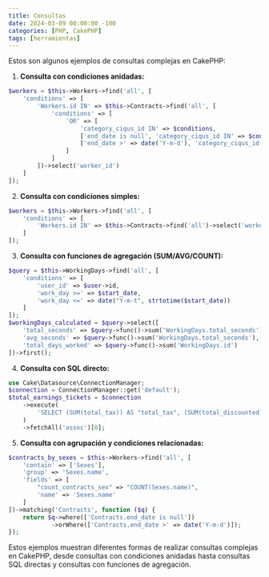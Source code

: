 ```yaml
---
title: Consultas
date: 2024-03-09 00:00:00 -100
categories: [PHP, CakePHP]
tags: [herramientas]
---
```


Estos son algunos ejemplos de consultas complejas en CakePHP:

1. **Consulta con condiciones anidadas:**
```php
$workers = $this->Workers->find('all', [
    'conditions' => [
        'Workers.id IN' => $this->Contracts->find('all', [
            'conditions' => [
                'OR' => [
                    'category_ciqus_id IN' => $conditions,
                    ['end_date is null', 'category_ciqus_id IN' => $conditions],
                    ['end_date >' => date('Y-m-d'), 'category_ciqus_id IN' => $conditions]
                ]
            ]
        ])->select('worker_id')
    ]
]);
```

2. **Consulta con condiciones simples:**
```php
$workers = $this->Workers->find('all', [
    'conditions' => [
        'Workers.id IN' => $this->Contracts->find('all')->select('worker_id')->where(['end_date is null', 'category_ciqus_id IN' => $categories_ids])->orWhere(['end_date >' => date('Y-m-d'), 'category_ciqus_id IN' => $categories_ids])
    ]
]);
```

3. **Consulta con funciones de agregación (SUM/AVG/COUNT):**
```php
$query = $this->WorkingDays->find('all', [
    'conditions' => [
        'user_id' => $user->id,
        'work_day >=' => $start_date,
        'work_day <=' => date("Y-m-t", strtotime($start_date)) 
    ] 
]);
$workingDays_calculated = $query->select([
    'total_seconds' => $query->func()->sum('WorkingDays.total_seconds'),
    'avg_seconds' => $query->func()->sum('WorkingDays.total_seconds'),
    'total_days_worked' => $query->func()->sum('WorkingDays.id')
])->first();
```

4. **Consulta con SQL directo:**
```php
use Cake\Datasource\ConnectionManager;
$connection = ConnectionManager::get('default');
$total_earnings_tickets = $connection
    ->execute(
        'SELECT (SUM(total_tax)) AS "total_tax", (SUM(total_discounted)) AS "discount", (SUM(total_without_tax)) AS "total_without_tax", (SUM(total)) AS "total_calculated" FROM tickets WHERE (parking_id = ' . $parking->id . ' AND status = 1 AND date(output_date) >= \'' . date('Y-m-d', strtotime($firstDayOfMonth) ) . '\' AND date(output_date) < \'' . date('Y-m-d', strtotime($lastDayOfMonth) ) . '\'::date)'
    )
    ->fetchAll('assoc')[0];
```

5. **Consulta con agrupación y condiciones relacionadas:**
```php
$contracts_by_sexes = $this->Workers->find('all', [
    'contain' => ['Sexes'],
    'group' => 'Sexes.name',
    'fields' => [
        "count_contracts_sex" => "COUNT(Sexes.name)", 
        'name' => 'Sexes.name'
    ]
])->matching('Contracts', function ($q) {
    return $q->where(['Contracts.end_date is null'])
            ->orWhere(['Contracts.end_date >' => date('Y-m-d')]);
});
```

Estos ejemplos muestran diferentes formas de realizar consultas complejas en CakePHP, desde consultas con condiciones anidadas hasta consultas SQL directas y consultas con funciones de agregación.